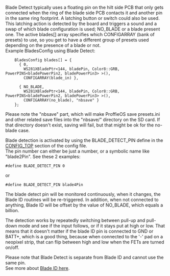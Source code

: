 Blade Detect typically uses a floating pin on the hilt side PCB that only gets connected when the ring of the blade side PCB contacts it and another pin in the same ring footprint. A latching button or switch could also be used.  
This latching action is detected by the board and triggers a sound and a swap of which blade configuration is used; NO_BLADE or a blade present one. The active blades[] array specifies which CONFIGARRAY (bank of presets) to use, so you get to have a different group of presets used depending on the presence of a blade or not.  
Example BladesConfig using Blade Detect:
```
    BladesConfig blades[] = {
      { 0,
        WS281XBladePtr<144, bladePin, Color8::GRB, PowerPINS<bladePowerPin2, bladePowerPin3> >(),
        CONFIGARRAY(blade_in) },

      { NO_BLADE,
        WS281XBladePtr<144, bladePin, Color8::GRB, PowerPINS<bladePowerPin2, bladePowerPin3> >(),
        CONFIGARRAY(no_blade), "nbsave" }
    };
```

Please note the "nbsave" part, which will make ProffieOS save presets.ini and other related save files into the "nbsave/" directory on the SD card. If that directory doesn't exist, saving will fail, but that might be ok for the no-blade case.

  
Blade detection is activated by using the BLADE_DETECT_PIN define in the [CONFIG_TOP](config/the-config_top-section) section of the config file.  
The pin number can either be just a number, or a symbolic name like "blade2Pin". See these 2 examples:   

    #define BLADE_DETECT_PIN 0
or  

    #define BLADE_DETECT_PIN blade4Pin  

The blade detect pin will be monitored continuously, when it changes, the Blade ID routines will be re-triggered. In addition, when not connected to anything, Blade ID will be offset by the value of NO_BLADE, which equals a billion.

The detection works by repeatedly switching between pull-up and pull-down mode and see if the input follows, or if it stays put at high or low. That means that it doesn't matter if the blade ID pin is connected to GND or BATT+, which is a good thing, because when connected to the '-' pad on a neopixel strip, that can flip between high and low when the FETs are turned on/off.

Please note that Blade Detect is separate from Blade ID and cannot use the same pin.  
See more about [Blade ID here](blade-id.md).
